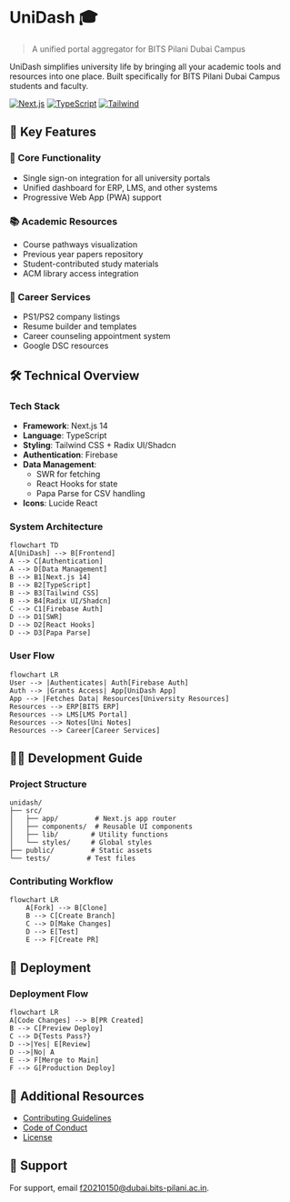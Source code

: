 # UniDash 🎓

> A unified portal aggregator for BITS Pilani Dubai Campus

UniDash simplifies university life by bringing all your academic tools and resources into one place. Built specifically for BITS Pilani Dubai Campus students and faculty.

[![Next.js](https://img.shields.io/badge/Next.js-14-black)](https://nextjs.org/)
[![TypeScript](https://img.shields.io/badge/TypeScript-5.0-blue)](https://www.typescriptlang.org/)
[![Tailwind](https://img.shields.io/badge/Tailwind-3.0-38bdf8)](https://tailwindcss.com/)

## 🚀 Key Features

### 📱 Core Functionality
- Single sign-on integration for all university portals
- Unified dashboard for ERP, LMS, and other systems
- Progressive Web App (PWA) support

### 📚 Academic Resources
- Course pathways visualization
- Previous year papers repository
- Student-contributed study materials
- ACM library access integration

### 💼 Career Services
- PS1/PS2 company listings
- Resume builder and templates
- Career counseling appointment system
- Google DSC resources

## 🛠️ Technical Overview

### Tech Stack
- **Framework**: Next.js 14
- **Language**: TypeScript
- **Styling**: Tailwind CSS + Radix UI/Shadcn
- **Authentication**: Firebase
- **Data Management**: 
  - SWR for fetching
  - React Hooks for state
  - Papa Parse for CSV handling
- **Icons**: Lucide React

### System Architecture

```mermaid
flowchart TD
A[UniDash] --> B[Frontend]
A --> C[Authentication]
A --> D[Data Management]
B --> B1[Next.js 14]
B --> B2[TypeScript]
B --> B3[Tailwind CSS]
B --> B4[Radix UI/Shadcn]
C --> C1[Firebase Auth]
D --> D1[SWR]
D --> D2[React Hooks]
D --> D3[Papa Parse]
```

### User Flow

```mermaid
flowchart LR
User --> |Authenticates| Auth[Firebase Auth]
Auth --> |Grants Access| App[UniDash App]
App --> |Fetches Data| Resources[University Resources]
Resources --> ERP[BITS ERP]
Resources --> LMS[LMS Portal]
Resources --> Notes[Uni Notes]
Resources --> Career[Career Services]
```

## 👩‍💻 Development Guide

### Project Structure
```
unidash/
├── src/
│   ├── app/         # Next.js app router
│   ├── components/  # Reusable UI components
│   ├── lib/        # Utility functions
│   └── styles/     # Global styles
├── public/         # Static assets
└── tests/         # Test files
```

### Contributing Workflow

```mermaid
flowchart LR
    A[Fork] --> B[Clone]
    B --> C[Create Branch]
    C --> D[Make Changes]
    D --> E[Test]
    E --> F[Create PR]
```

## 🚀 Deployment

### Deployment Flow
```mermaid
flowchart LR
A[Code Changes] --> B[PR Created]
B --> C[Preview Deploy]
C --> D{Tests Pass?}
D -->|Yes| E[Review]
D -->|No| A
E --> F[Merge to Main]
F --> G[Production Deploy]
```

## 📄 Additional Resources

- [Contributing Guidelines](CONTRIBUTING.md)
- [Code of Conduct](CODE_OF_CONDUCT.md)
- [License](LICENSE.md)

## 🤝 Support

For support, email f20210150@dubai.bits-pilani.ac.in.